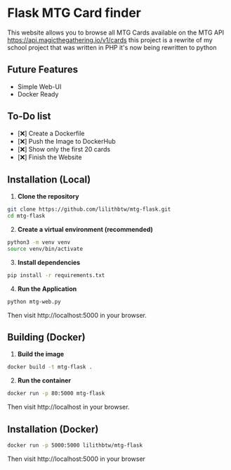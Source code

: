 # Flask MTG Card finder
This website allows you to browse all MTG Cards available on the MTG API https://api.magicthegathering.io/v1/cards this project is a rewrite of my school project that was written in PHP it's now being rewritten to python

## Future Features 
- Simple Web-UI
- Docker Ready 

## To-Do list
- [❌] Create a Dockerfile
- [❌] Push the Image to DockerHub
- [❌] Show only the first 20 cards
- [❌] Finish the Website

## Installation (Local)

1. **Clone the repository**
```bash
git clone https://github.com/lilithbtw/mtg-flask.git
cd mtg-flask
```

2. **Create a virtual environment (recommended)**

```bash
python3 -m venv venv
source venv/bin/activate
```

3. **Install dependencies**

```bash
pip install -r requirements.txt
```

4. **Run the Application**

```bash
python mtg-web.py
```

Then visit http://localhost:5000 in your browser.


## Building (Docker)

1. **Build the image**
```bash
docker build -t mtg-flask .
```

2. **Run the container**

```bash
docker run -p 80:5000 mtg-flask
```

Then visit http://localhost in your browser.

## Installation (Docker)

```bash
docker run -p 5000:5000 lilithbtw/mtg-flask
```

Then visit http://localhost:5000 in your browser